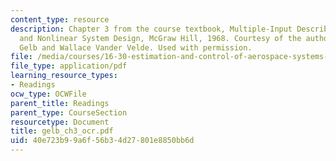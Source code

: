 ```yaml
---
content_type: resource
description: Chapter 3 from the course textbook, Multiple-Input Describing Functions
  and Nonlinear System Design, McGraw Hill, 1968. Courtesy of the authors, Authur
  Gelb and Wallace Vander Velde. Used with permission.
file: /media/courses/16-30-estimation-and-control-of-aerospace-systems-spring-2004/40e723b99a6f56b34d27801e8850bb6d_gelb_ch3_ocr.pdf
file_type: application/pdf
learning_resource_types:
- Readings
ocw_type: OCWFile
parent_title: Readings
parent_type: CourseSection
resourcetype: Document
title: gelb_ch3_ocr.pdf
uid: 40e723b9-9a6f-56b3-4d27-801e8850bb6d
---
```

